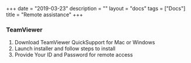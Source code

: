 +++
date = "2019-03-23"
description = ""
layout = "docs"
tags = ["Docs"]
title = "Remote assistance"
+++

### TeamViewer

1. Download TeamViewer QuickSupport for Mac or Windows
1. Launch installer and follow steps to install
1. Provide Your ID and Password for remote access

